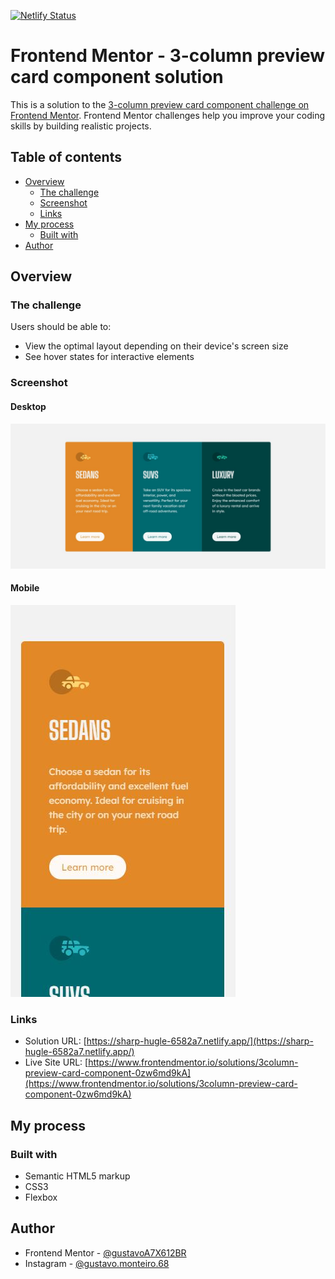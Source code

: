 [![Netlify Status](https://api.netlify.com/api/v1/badges/f222deaa-6157-4151-a4c6-214544fb396b/deploy-status)](https://app.netlify.com/sites/sharp-hugle-6582a7/deploys)

# Frontend Mentor - 3-column preview card component solution

This is a solution to the [3-column preview card component challenge on Frontend Mentor](https://www.frontendmentor.io/challenges/3column-preview-card-component-pH92eAR2-). Frontend Mentor challenges help you improve your coding skills by building realistic projects. 

## Table of contents

- [Overview](#overview)
  - [The challenge](#the-challenge)
  - [Screenshot](#screenshot)
  - [Links](#links)
- [My process](#my-process)
  - [Built with](#built-with)
- [Author](#author)

## Overview

### The challenge

Users should be able to:

- View the optimal layout depending on their device's screen size
- See hover states for interactive elements

### Screenshot

#### Desktop
![](./screenshots/desktop.JPG)

#### Mobile
![](./screenshots/mobile.JPG)

### Links

- Solution URL: [https://sharp-hugle-6582a7.netlify.app/](https://sharp-hugle-6582a7.netlify.app/)
- Live Site URL: [https://www.frontendmentor.io/solutions/3column-preview-card-component-0zw6md9kA](https://www.frontendmentor.io/solutions/3column-preview-card-component-0zw6md9kA)

## My process

### Built with

- Semantic HTML5 markup
- CSS3
- Flexbox

## Author

- Frontend Mentor - [@gustavoA7X612BR](https://www.frontendmentor.io/profile/gustavoA7X612BR)
- Instagram - [@gustavo.monteiro.68](https://www.instagram.com/gustavo.monteiro.68)

